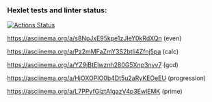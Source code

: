 ### Hexlet tests and linter status:
[![Actions Status](https://github.com/ShashkovArtem/frontend-project-44/workflows/hexlet-check/badge.svg)](https://github.com/ShashkovArtem/frontend-project-44/actions)

https://asciinema.org/a/s8NpJxE95kpe1zJIeY0kRdXQn (even)

https://asciinema.org/a/Pz2mMFaZmY3S2btIi4Zfnj5pa (calc)

https://asciinema.org/a/YZ9jBtElwznh280G5Xnp3nvv7 (gcd)

https://asciinema.org/a/HjOXOPIO0b4Dt5u2aRyKEOeEU (progression)

https://asciinema.org/a/L7PPyfGiztAIgazV4p3EwlEMK (prime)